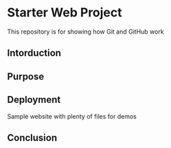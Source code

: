 # Starter Web Project

This repository is for showing how Git and GitHub work

## Intorduction
## Purpose
## Deployment

Sample website with plenty of files for demos
## Conclusion

